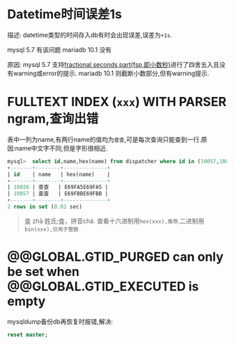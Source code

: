# Datetime时间误差1s

描述: datetime类型的时间存入db有时会出现误差,误差为`+1s`.

mysql 5.7 有该问题
mariadb 10.1 没有

原因:
mysql 5.7 支持[fractional seconds part(fsp,即小数秒)](http://dev.mysql.com/doc/refman/5.7/en/fractional-seconds.html)进行了四舍五入且没有warning或error的提示.
mariadb 10.1 则截断小数部分,但有warning提示.

# FULLTEXT INDEX (`xxx`) WITH PARSER ngram,查询出错
表中一列为name,有两行name的值均为`查查`,可是每次查询只能查到一行.原因:name中文字不同,但是字形很相近.
```sql
mysql>  select id,name,hex(name) from dispatcher where id in (10057,10026);
+-------+--------+--------------+
| id    | name   | hex(name)    |
+-------+--------+--------------+
| 10026 | 查查   | E69FA5E69FA5 |
| 10057 | 査査   | E69FBBE69FBB |
+-------+--------+--------------+
2 rows in set (0.01 sec)
```

> 査 zhā 姓氏;査，拼音chá.
> 查看十六进制用`hex(xxx),推荐`,二进制用`bin(xxx),仅用于整数`

# @@GLOBAL.GTID_PURGED can only be set when @@GLOBAL.GTID_EXECUTED is empty
mysqldump备份db再恢复时报错,解决:
```sql
reset master;
```
